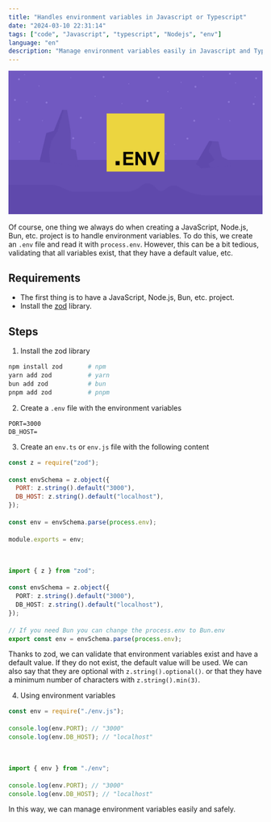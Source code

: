 ```yaml
---
title: "Handles environment variables in Javascript or Typescript"
date: "2024-03-10 22:31:14"
tags: ["code", "Javascript", "typescript", "Nodejs", "env"]
language: "en"
description: "Manage environment variables easily in Javascript and Typescript"
---
```


![.env](./env.png)

Of course, one thing we always do when creating a JavaScript, Node.js, Bun, etc. project is to handle environment variables. To do this, we create an `.env` file and read it with `process.env`. However, this can be a bit tedious, validating that all variables exist, that they have a default value, etc.

## Requirements

- The first thing is to have a JavaScript, Node.js, Bun, etc. project.
- Install the [zod](https://zod.dev) library.

## Steps

1. Install the zod library

```bash frame="code" title="bash"
npm install zod       # npm
yarn add zod          # yarn
bun add zod           # bun
pnpm add zod          # pnpm
```

2. Create a `.env` file with the environment variables

```env frame="code" title=".env"
PORT=3000
DB_HOST=
```

3. Create an `env.ts` or `env.js` file with the following content

```js frame="code" title="env.js"
const z = require("zod");

const envSchema = z.object({
  PORT: z.string().default("3000"),
  DB_HOST: z.string().default("localhost"),
});

const env = envSchema.parse(process.env);

module.exports = env;
```

<br>

```typescript frame="code" title="env.ts"
import { z } from "zod";

const envSchema = z.object({
  PORT: z.string().default("3000"),
  DB_HOST: z.string().default("localhost"),
});

// If you need Bun you can change the process.env to Bun.env
export const env = envSchema.parse(process.env);
```

Thanks to zod, we can validate that environment variables exist and have a default value. If they do not exist, the default value will be used.
We can also say that they are optional with `z.string().optional()`.
or that they have a minimum number of characters with `z.string().min(3)`.

4. Using environment variables

```js frame="code" title="index.js"
const env = require("./env.js");

console.log(env.PORT); // "3000"
console.log(env.DB_HOST); // "localhost"
```

<br>

```typescript frame="code" title="index.ts"
import { env } from "./env";

console.log(env.PORT); // "3000"
console.log(env.DB_HOST); // "localhost"
```

In this way, we can manage environment variables easily and safely.

